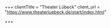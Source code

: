 +++
clientTitle = "Theater Lübeck"
client_url = "https://www.theaterluebeck.de/start/index.html"

+++
